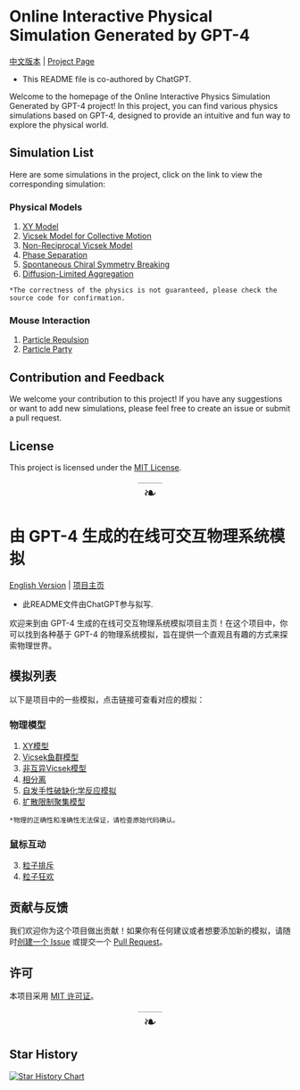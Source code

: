 
# Online Interactive Physical Simulation Generated by GPT-4
[中文版本](#section1) | [Project Page](https://shilingliang.com/web-simulator-by-GPT4/)
- This README file is co-authored by ChatGPT.

Welcome to the homepage of the Online Interactive Physics Simulation Generated by GPT-4 project! In this project, you can find various physics simulations based on GPT-4, designed to provide an intuitive and fun way to explore the physical world.

## Simulation List

Here are some simulations in the project, click on the link to view the corresponding simulation:


### Physical Models

1. [XY Model](./XY_model.html)
2. [Vicsek Model for Collective Motion](./interactive_vicsek.html)
3. [Non-Reciprocal Vicsek Model](./non-reciprocal_vicsek.html)
4. [Phase Separation](./phase_separation.html)
5. [Spontaneous Chiral Symmetry Breaking](./SCSB.html)
6. [Diffusion-Limited Aggregation](./diffusion-limited_aggregation.html)

`*The correctness of the physics is not guaranteed, please check the source code for confirmation.`
### Mouse Interaction
1. [Particle Repulsion](./pp_interaction.html)
2. [Particle Party](./pp_particle_2.html)


## Contribution and Feedback

We welcome your contribution to this project! If you have any suggestions or want to add new simulations, please feel free to create an issue or submit a pull request.

## License

This project is licensed under the [MIT License](./LICENSE).



<div style="text-align:center; font-size: 2em; margin: 20px 0;">
  <span style="border-top: 1px solid #999; padding: 0 10px;">❧</span>
</div>



# 由 GPT-4 生成的在线可交互物理系统模拟
[English Version](./README.md) | [项目主页](https://shilingliang.com/web-simulator-by-GPT4#section1)
- 此README文件由ChatGPT参与拟写.

欢迎来到由 GPT-4 生成的在线可交互物理系统模拟项目主页！在这个项目中，你可以找到各种基于 GPT-4 的物理系统模拟，旨在提供一个直观且有趣的方式来探索物理世界。

## 模拟列表

以下是项目中的一些模拟，点击链接可查看对应的模拟：

### 物理模型

1. [XY模型](./XY_model.html)
2. [Vicsek鱼群模型](./interactive_vicsek.html)
3. [非互异Vicsek模型](./non-reciprocal_vicsek.html)
4. [相分离](./phase_separation.html)
5. [自发手性破缺化学反应模拟](./SCSB.html)
6. [扩散限制聚集模型](./diffusion-limited_aggregation.html)

`*物理的正确性和准确性无法保证，请检查原始代码确认。`
### 鼠标互动
3. [粒子排斥](./pp_interaction.html)
4. [粒子狂欢](./pp_particle_2.html)


## 贡献与反馈

我们欢迎你为这个项目做出贡献！如果你有任何建议或者想要添加新的模拟，请随时[创建一个 Issue](https://github.com/your-github-username/your-repo-name/issues) 或提交一个 [Pull Request](https://github.com/your-github-username/your-repo-name/pulls)。

## 许可

本项目采用 [MIT 许可证](./LICENSE)。

<div style="text-align:center; font-size: 2em; margin: 20px 0;">
  <span style="border-top: 1px solid #999; padding: 0 10px;">❧</span>
</div>

## Star History

[![Star History Chart](https://api.star-history.com/svg?repos=Shiling42/web-simulator-by-GPT4&type=Date)](https://star-history.com/#Shiling42/web-simulator-by-GPT4&Date)

